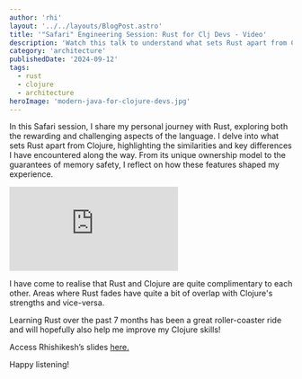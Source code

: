 ```yaml
---
author: 'rhi'
layout: '../../layouts/BlogPost.astro'
title: '"Safari" Engineering Session: Rust for Clj Devs - Video'
description: 'Watch this talk to understand what sets Rust apart from Clojure, their similarities and key differences'
category: 'architecture'
publishedDate: '2024-09-12'
tags:
  - rust
  - clojure
  - architecture
heroImage: 'modern-java-for-clojure-devs.jpg'
---
```


In this Safari session, I share my personal journey with Rust, exploring both the rewarding and challenging aspects of the language. I delve into what sets Rust apart from Clojure, highlighting the similarities and key differences I have encountered along the way. From its unique ownership model to the guarantees of memory safety, I reflect on how these features shaped my experience.

<iframe class='aspect-video w-full' src="https://www.youtube.com/embed/26ikUYlo8_A?si=lDscLNsj0OdzLceB" title="YouTube video player" frameborder="0" allow="accelerometer; autoplay; clipboard-write; encrypted-media; gyroscope; picture-in-picture; web-share" referrerpolicy="strict-origin-when-cross-origin" allowfullscreen></iframe>

I have come to realise that Rust and Clojure are quite complimentary to each other. Areas where Rust fades have quite a bit of overlap with Clojure's strengths and vice-versa.

Learning Rust over the past 7 months has been a great roller-coaster ride and will hopefully also help me improve my Clojure skills!

Access Rhishikesh’s slides <a href="/slides/rust-for-clj-devs.pdf" target="_blank">here.</a>

Happy listening!
